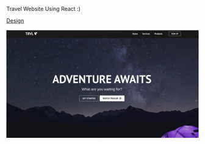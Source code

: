Travel Website Using React :)

<ins>Design</ins> <br><br>  <img src="/ss.png" alt="Website Design"/>

